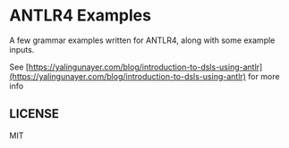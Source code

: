 # ANTLR4 Examples
A few grammar examples written for ANTLR4, along with some example inputs.

See [https://yalingunayer.com/blog/introduction-to-dsls-using-antlr](https://yalingunayer.com/blog/introduction-to-dsls-using-antlr) for more info

## LICENSE
MIT
